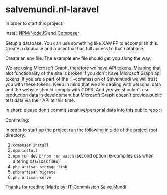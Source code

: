 # salvemundi.nl-laravel

In order to start this project:

Install [NPM/NodeJS](https://nodejs.org/en/) and [Composer](https://getcomposer.org/download/)

Setup a database. You can use something like XAMPP to accomplish this.
Create a database and a user that has full access to that database.

Create an env file. The example env file should get you along the way.

We are using [Microsoft Graph](https://docs.microsoft.com/en-us/graph/), therefore we have API tokens.
Meaning that alot functionality of the site is broken if you don't have Microsoft Graph api tokens.
If you are a part of the IT-commission of Salvemundi we will trust you with these tokens.
Keep in mind that we are dealing with personal data and the website should comply with GDPR.
And yes we shouldn't use production data in development but Microsoft Graph doesn't provide public test data via their API at this time.

In short: please don't commit sensitive/personal data into this public repo :)

Continuing:

In order to start up the project run the following in side of the project root directory:

1. `composer install`
2. `npm install`
3. `npm run dev` or `npm run watch` (second option re-compiles css when altering css/scss files)
4. `php artisan storage:link`
5. `php artisan migrate`
6. `php artisan serve`

Thanks for reading!
Made by: IT-Commission Salve Mundi
